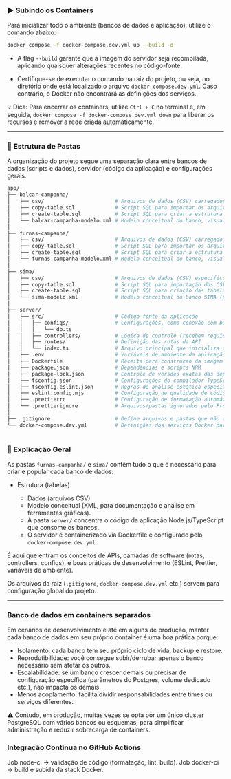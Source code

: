 ### ▶️ Subindo os Containers

Para inicializar todo o ambiente (bancos de dados e aplicação), utilize o comando abaixo:
```bash
docker compose -f docker-compose.dev.yml up --build -d
```

- A flag `--build` garante que a imagem do servidor seja recompilada, aplicando quaisquer alterações recentes no código-fonte.

- Certifique-se de executar o comando na raiz do projeto, ou seja, no diretório onde está localizado o arquivo `docker-compose.dev.yml`. Caso contrário, o Docker não encontrará as definições dos serviços.

💡 Dica: Para encerrar os containers, utilize `Ctrl + C` no terminal e, em seguida, `docker compose -f docker-compose.dev.yml down` para liberar os recursos e remover a rede criada automaticamente.

---

### 📂 Estrutura de Pastas

A organização do projeto segue uma separação clara entre bancos de dados (scripts e dados), servidor (código da aplicação) e configurações gerais.

```bash
app/
├── balcar-campanha/
│   ├── csv/                       # Arquivos de dados (CSV) carregados nas tabelas
│   ├── copy-table.sql             # Script SQL para importar os arquivos CSV para o banco
│   ├── create-table.sql           # Script SQL para criar a estrutura das tabelas
│   └── balcar-campanha-modelo.xml # Modelo conceitual do banco, visualizável no DBDesigner
│  
├── furnas-campanha/
│   ├── csv/                       # Arquivos de dados (CSV) carregados nas tabelas
│   ├── copy-table.sql             # Script SQL para importar os arquivos CSV para o banco
│   ├── create-table.sql           # Script SQL para criar a estrutura das tabelas
│   └── furnas-campanha-modelo.xml # Modelo conceitual do banco, visualizável no DBDesigner
│   
├── sima/
│   ├── csv/                       # Arquivos de dados (CSV) específicos do SIMA
│   ├── copy-table.sql             # Script SQL para importação dos CSV
│   ├── create-table.sql           # Script SQL para criação das tabelas
│   └── sima-modelo.xml            # Modelo conceitual do banco SIMA (para DBDesigner)
│ 
├── server/
│   ├── src/                       # Código-fonte da aplicação
│   │   ├── configs/               # Configurações, como conexão com banco de dados
│   │   │   └── db.ts
│   │   ├── controllers/           # Lógica de controle (recebem requisições, chamam serviços)
│   │   ├── routes/                # Definição das rotas da API
│   │   └── index.ts               # Arquivo principal que inicializa o servidor
│   ├── .env                       # Variáveis de ambiente da aplicação
│   ├── Dockerfile                 # Receita para construção da imagem Docker do servidor
│   ├── package.json               # Dependências e scripts NPM
│   ├── package-lock.json          # Controle de versões exatas das dependências
│   ├── tsconfig.json              # Configurações do compilador TypeScript
│   ├── tsconfig.eslint.json       # Regras de análise estática específicas para ESLint
│   ├── eslint.config.mjs          # Configuração de qualidade de código (ESLint)
│   ├── .prettierrc                # Configuração de formatação automática (Prettier)
│   └── .prettierignore            # Arquivos/pastas ignorados pelo Prettier
│
├── .gitignore                     # Define arquivos e pastas que não devem ir para o Git
└── docker-compose.dev.yml         # Definições dos serviços Docker para ambiente de desenvolvimento
  
```

### 🔑 Explicação Geral

As pastas `furnas-campanha/` e `sima/` contêm tudo o que é necessário para criar e popular cada banco de dados:

- Estrutura (tabelas)

    - Dados (arquivos CSV)
    - Modelo conceitual (XML, para documentação e análise em ferramentas gráficas).
    - A pasta `server/` concentra o código da aplicação Node.js/TypeScript que consome os bancos.
    - O servidor é containerizado via Dockerfile e configurado pelo `docker-compose.dev.yml`.

É aqui que entram os conceitos de APIs, camadas de software (rotas, controllers, configs), e boas práticas de desenvolvimento (ESLint, Prettier, variáveis de ambiente).

Os arquivos da raiz (`.gitignore`, `docker-compose.dev.yml` etc.) servem para configuração global do projeto.

---

### Banco de dados em containers separados

 Em cenários de desenvolvimento e até em alguns de produção, manter cada banco de dados em seu próprio container é uma boa prática porque:
- Isolamento: cada banco tem seu próprio ciclo de vida, backup e restore.
- Reprodutibilidade: você consegue subir/derrubar apenas o banco necessário sem afetar os outros.
- Escalabilidade: se um banco crescer demais ou precisar de configuração específica (parâmetros do Postgres, volume dedicado etc.), não impacta os demais.
- Menos acoplamento: facilita dividir responsabilidades entre times ou serviços diferentes.

⚠️ Contudo, em produção, muitas vezes se opta por um único cluster PostgreSQL com vários bancos ou esquemas, para simplificar administração e reduzir sobrecarga de containers.


### Integração Contínua no GitHub Actions

Job node-ci → validação de código (formatação, lint, build).
Job docker-ci → build e subida da stack Docker.